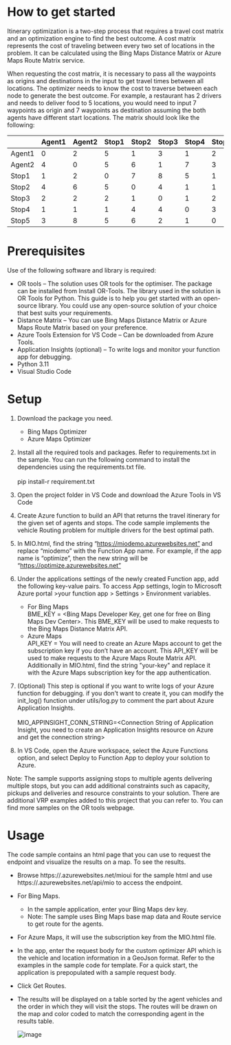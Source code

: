 # How to get started
Itinerary optimization is a two-step process that requires a travel cost matrix and an optimization engine to find the best outcome. A cost matrix represents the cost of traveling between every two set of locations in the problem. It can be calculated using the Bing Maps Distance Matrix or Azure Maps Route Matrix service.

When requesting the cost matrix, it is necessary to pass all the waypoints as origins and destinations in the input to get travel times between all locations. The optimizer needs to know the cost to traverse between each node to generate the best outcome. For example, a restaurant has 2 drivers and needs to deliver food to 5 locations, you would need to input 7 waypoints as origin and 7 waypoints as destination assuming the both agents have different start locations. The matrix should look like the following:

|        | Agent1 | Agent2 | Stop1 | Stop2 | Stop3 | Stop4 | Stop5 |
|--------|--------|--------|-------|-------|-------|-------|-------|
| Agent1 | 0      | 2      | 5     | 1     | 3     | 1     | 2     |
| Agent2 | 4      | 0      | 5     | 6     | 1     | 7     | 3     |
| Stop1  | 1      | 2      | 0     | 7     | 8     | 5     | 1     |
| Stop2  | 4      | 6      | 5     | 0     | 4     | 1     | 1     |
| Stop3  | 2      | 2      | 2     | 1     | 0     | 1     | 2     |
| Stop4  | 1      | 1      | 1     | 4     | 4     | 0     | 3     |
| Stop5  | 3      | 8      | 5     | 6     | 2     | 1     | 0     |

# Prerequisites
Use of the following software and library is required:

- OR tools – The solution uses OR tools for the optimiser. The package can be installed from Install OR-Tools. The library used in the solution is OR Tools for Python. This guide is to help you get started with an open-source library. You could use any open-source solution of your choice that best suits your requirements.
- Distance Matrix – You can use Bing Maps Distance Matrix or Azure Maps Route Matrix based on your preference.
- Azure Tools Extension for VS Code – Can be downloaded from Azure Tools.
- Application Insights (optional) – To write logs and monitor your function app for debugging.
- Python 3.11
- Visual Studio Code

# Setup
1. Download the package you need.
   - Bing Maps Optimizer
   - Azure Maps Optimizer

2. Install all the required tools and packages. Refer to requirements.txt in the sample. You can run the following command to install the dependencies using the requirements.txt file. 
<br /><br />pip install-r requirement.txt
4. Open the project folder in VS Code and download the Azure Tools in VS Code
5. Create Azure function to build an API that returns the travel itinerary for the given set of agents and stops. The code sample implements the vehicle Routing problem for multiple drivers for the best optimal path.
6. In MIO.html, find the string “https://miodemo.azurewebsites.net” and replace “miodemo” with the Function App name. For example, if the app name is “optimize”, then the new string will be “https://optimize.azurewebsites.net”
7. Under the applications settings of the newly created Function app, add the following key-value pairs. To access App settings, login to Microsoft Azure portal >your function app > Settings > Environment variables.
   - For Bing Maps
     <br />BME_KEY = <Bing Maps Developer Key, get one for free on Bing Maps Dev Center>. This BME_KEY will be used to make requests to the Bing Maps Distance Matrix API.
   - Azure Maps
     <br />API_KEY = <Azure Maps Subscription Key> You will need to create an Azure Maps account to get the subscription key if you don’t have an account. This API_KEY will be used to make requests to the Azure Maps Route Matrix API. Additionally in MIO.html,        find the string "your-key" and replace it with the Azure Maps subscription key for the app authentication.
8. (Optional) This step is optional if you want to write logs of your Azure function for debugging. if you don't want to create it, you can modify the init_log() function under utils/log.py to comment the part about Azure Application Insights.
   <br /><br />MIO_APPINSIGHT_CONN_STRING=<Connection String of Application Insight, you need to create an Application Insights resource on Azure and get the connection string>
9. In VS Code, open the Azure workspace, select the Azure Functions option, and select Deploy to Function App to deploy your solution to Azure.

Note: The sample supports assigning stops to multiple agents delivering multiple stops, but you can add additional constraints such as capacity, pickups and deliveries and resource constraints to your solution. There are additional VRP examples added to this project that you can refer to. You can find more samples on the OR tools webpage.

# Usage
The code sample contains an html page that you can use to request the endpoint and visualize the results on a map. To see the results.
- Browse https://<your function app name>.azurewebsites.net/mioui for the sample html and use https://<your function app name>.azurewebsites.net/api/mio to access the endpoint.
- For Bing Maps.
   - In the sample application, enter your Bing Maps dev key.
   - Note: The sample uses Bing Maps base map data and Route service to get route for the agents.
- For Azure Maps, it will use the subscription key from the MIO.html file.
- In the app, enter the request body for the custom optimizer API which is the vehicle and location information in a GeoJson format. Refer to the examples in the sample code for template. For a quick start, the application is prepopulated with a sample request body.
- Click Get Routes.
- The results will be displayed on a table sorted by the agent vehicles and the order in which they will visit the stops. The routes will be drawn on the map and color coded to match the corresponding agent in the results table.
  
  ![image](https://github.com/user-attachments/assets/611602d1-fca2-4e3b-b9ec-0a6409f22f02)

